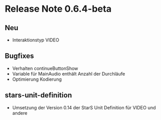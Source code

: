 # Release Note 0.6.4-beta #

## Neu
- Interaktionstyp VIDEO

## Bugfixes
- Verhalten continueButtonShow
- Variable für MainAudio enthält Anzahl der Durchläufe
- Optimierung Kodierung


## stars-unit-definition

- Umsetzung der Version 0.14 der StarS Unit Definition für VIDEO und andere

